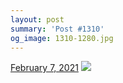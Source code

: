 ```yaml
---
layout: post
summary: 'Post #1310'
og_image: 1310-1280.jpg
---
```


<p>
  <time>
    <a href="/1310">February 7, 2021</a>
  </time>
  <a href="/1310">
    <img src="{{ site.assets_url }}/1310-640.jpg" srcset="{{ site.assets_url }}/1310-320.jpg 320w, {{ site.assets_url }}/1310-640.jpg 640w, {{ site.assets_url }}/1310-960.jpg 960w, {{ site.assets_url }}/1310-1280.jpg 1280w" sizes="(min-width: 700px) 50vw, calc(100vw - 2rem)" />
  </a>
</p>
